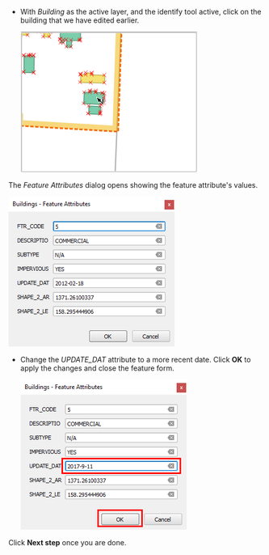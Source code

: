- With *Building* as the active layer, and the identify tool active, click
on the building that we have edited earlier.

    ![identify_feature](identify_feature.png)

The *Feature Attributes* dialog opens showing the feature attribute's values.

![feature_form](feature_form.png)

- Change the *UPDATE_DAT* attribute to a more recent date. Click
**OK** to apply the changes and close the feature form.

    ![edit_in_feature_form](edit_in_feature_form.png)

Click **Next step** once you are done.